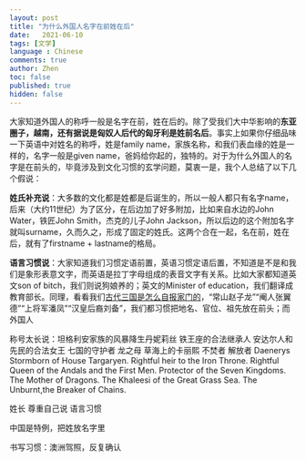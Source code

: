 ```yaml
---
layout: post
title: "为什么外国人名字在前姓在后"
date:   2021-06-10
tags: [文学]
language : Chinese
comments: true
author: Zhen
toc: false
published: true
hidden: false
---
```

大家知道外国人的称呼一般是名字在前，姓在后的。除了受我们大中华影响的**东亚圈子，越南，还有据说是匈奴人后代的匈牙利是姓前名后**。事实上如果你仔细品味一下英语中对姓名的称呼，姓是family name，家族名称，和我们表血缘的姓是一样的，名字一般是given name，爸妈给你起的，独特的。对于为什么外国人的名字是在前头的，毕竟涉及到文化习惯的玄学问题，莫衷一是，我个人总结了以下几个假说：

**姓氏补充说**：大多数的文化都是姓都是后诞生的，所以一般人都只有名字name，后来（大约11世纪）为了区分，在后边加了好多附加，比如来自水边的John Water，铁匠John Smith，杰克的儿子John Jackson，所以后边的这个附加名字就叫surname，久而久之，形成了固定的姓氏。这两个合在一起，名在前，姓在后，就有了firstname + lastname的格局。

**语言习惯说**：大家知道我们习惯定语前置，英语习惯定语后置，不知道是不是和我们是象形表意文字，而英语是拉丁字母组成的表音文字有关系。比如大家都知道英文son of bitch，我们则说狗娘养的；英文的Minister of education，我们翻译成教育部长。同理，看看我们[古代三国是怎么自报家门的](https://www.bilibili.com/s/video/BV1NZ4y1H768)，“常山赵子龙”“阉人张翼德”“上将军潘凤”“汉皇后裔刘备”，我们都习惯把地名、官位、祖先放在前头；而外国人


称号太长说：坦格利安家族的风暴降生丹妮莉丝 铁王座的合法继承人 安达尔人和先民的合法女王 七国的守护者 龙之母 草海上的卡丽熙 不焚者 解放者
Daenerys Stormborn of House Targaryen. Rightful heir to the Iron Throne. Rightful Queen of the Andals and the First Men. Protector of the Seven Kingdoms. The Mother of Dragons. The Khaleesi of the Great Grass Sea. The Unburnt,the Breaker of Chains.


姓长
尊重自己说
语言习惯

中国是特例，把姓放名字里

书写习惯：澳洲驾照，反复确认
<!--stackedit_data:
eyJoaXN0b3J5IjpbMzY4ODQ5NjUyLC0yMDM4OTczMTk4LDE0Nz
Q1NDkwODIsLTE2MTA4Mzk1Nyw3MDYxMTQ2NF19
-->